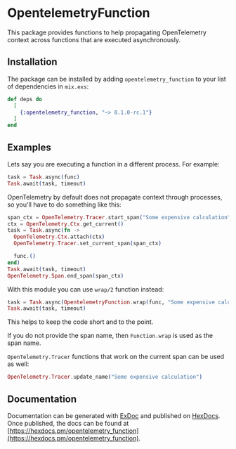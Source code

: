 # OpentelemetryFunction

This package provides functions to help propagating OpenTelemetry context
across functions that are executed asynchronously.

## Installation

The package can be installed by adding `opentelemetry_function` to your list of
dependencies in `mix.exs`:

```elixir
def deps do
  [
    {:opentelemetry_function, "~> 0.1.0-rc.1"}
  ]
end
```

## Examples

Lets say you are executing a function in a different process. For example:

```elixir
task = Task.async(func)
Task.await(task, timeout)
```

OpenTelemetry by default does not propagate context through processes, so you'll have to do something like this:

```elixir
span_ctx = OpenTelemetry.Tracer.start_span("Some expensive calculation")
ctx = OpenTelemetry.Ctx.get_current()
task = Task.async(fn ->
  OpenTelemetry.Ctx.attach(ctx)
  OpenTelemetry.Tracer.set_current_span(span_ctx)

  func.()
end)
Task.await(task, timeout)
OpenTelemetry.Span.end_span(span_ctx)
```

With this module you can use `wrap/2` function instead:

```elixir
task = Task.async(OpentelemetryFunction.wrap(func, "Some expensive calculation"))
Task.await(task, timeout)
```

This helps to keep the code short and to the point.

If you do not provide the span name, then `Function.wrap` is used as the span name.

`OpenTelemetry.Tracer` functions that work on the current span can be used as well:

```elixir
OpenTelemetry.Tracer.update_name("Some expensive calculation")
```

## Documentation

Documentation can be generated with [ExDoc](https://github.com/elixir-lang/ex_doc)
and published on [HexDocs](https://hexdocs.pm). Once published, the docs can
be found at [https://hexdocs.pm/opentelemetry_function](https://hexdocs.pm/opentelemetry_function).
